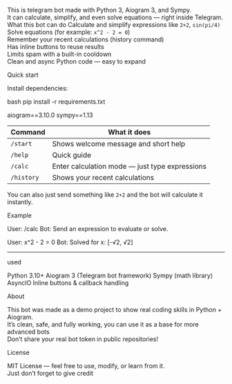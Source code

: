 This is telegram bot made with Python 3, Aiogram 3, and Sympy.  
It can calculate, simplify, and even solve equations — right inside Telegram.
What this bot can do
Calculate and simplify expressions like `2+2`, `sin(pi/4)`  
Solve equations (for example: `x^2 - 2 = 0`)  
Remember your recent calculations (history command)  
Has inline buttons to reuse results  
Limits spam with a built-in cooldown  
Clean and async Python code — easy to expand

Quick start

Install dependencies:

  bash
  pip install -r requirements.txt



aiogram==3.10.0
sympy==1.13

   


| Command | What it does |
|----------|---------------|
| `/start` | Shows welcome message and short help |
| `/help` | Quick guide |
| `/calc` | Enter calculation mode — just type expressions |
| `/history` | Shows your recent calculations |

You can also just send something like `2+2` and the bot will calculate it instantly.

Example


User: /calc
Bot: Send an expression to evaluate or solve.

User: x^2 - 2 = 0
Bot: Solved for x:
[-√2, √2]

---

used

Python 3.10+
Aiogram 3 (Telegram bot framework)
Sympy (math library)
AsyncIO
Inline buttons & callback handling


About

This bot was made as a demo project to show real coding skills in Python + Aiogram.  
It’s clean, safe, and fully working, you can use it as a base for more advanced bots  
Don’t share your real bot token in public repositories!

License

MIT License — feel free to use, modify, or learn from it.  
Just don’t forget to give credit
